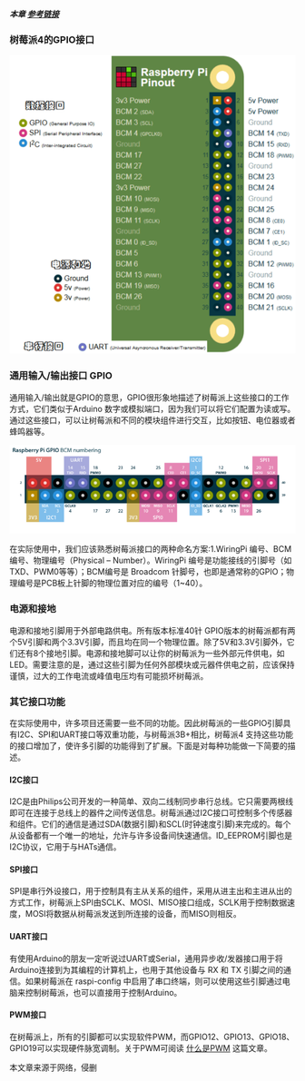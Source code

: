 ##### 本章 [参考链接](https://www.basemu.com/raspberry-pi-4-gpio-pinout.html) #####

### 树莓派4的GPIO接口 ###

![树莓派4的接口定义](images/raspberry4-GPIO-pinout-575x600.png)

### 通用输入/输出接口 GPIO ###

通用输入/输出就是GPIO的意思，GPIO很形象地描述了树莓派上这些接口的工作方式，它们类似于Arduino 数字或模拟端口，因为我们可以将它们配置为读或写。通过这些接口，可以让树莓派和不同的模块组件进行交互，比如按钮、电位器或者蜂鸣器等。

![树莓派4 GPIO BCM接口定义](images/raspberry-pi-pinout-800x249.png)

在实际使用中，我们应该熟悉树莓派接口的两种命名方案:1.WiringPi 编号、BCM编号、物理编号（Physical – Number）。WiringPi 编号是功能接线的引脚号（如TXD、PWM0等等）；BCM编号是 Broadcom 针脚号，也即是通常称的GPIO；物理编号是PCB板上针脚的物理位置对应的编号（1~40）。

### 电源和接地 ###

电源和接地引脚用于外部电路供电。所有版本标准40针 GPIO版本的树莓派都有两个5V引脚和两个3.3V引脚，而且均在同一个物理位置。除了5V和3.3V引脚外，它们还有8个接地引脚。电源和接地脚可以让你的树莓派为一些外部元件供电，如LED。需要注意的是，通过这些引脚为任何外部模块或元器件供电之前，应该保持谨慎，过大的工作电流或峰值电压均有可能损坏树莓派。

### 其它接口功能 ###

在实际使用中，许多项目还需要一些不同的功能。因此树莓派的一些GPIO引脚具有I2C、SPI和UART接口等双重功能，与树莓派3B+相比，树莓派4 支持这些功能的接口增加了，使许多引脚的功能得到了扩展。下面是对每种功能做一下简要的描述。

#### I2C接口 ####

I2C是由Philips公司开发的一种简单、双向二线制同步串行总线。它只需要两根线即可在连接于总线上的器件之间传送信息。树莓派通过I2C接口可控制多个传感器和组件。它们的通信是通过SDA(数据引脚)和SCL(时钟速度引脚)来完成的。每个从设备都有一个唯一的地址，允许与许多设备间快速通信。ID_EEPROM引脚也是I2C协议，它用于与HATs通信。

#### SPI接口 ####

SPI是串行外设接口，用于控制具有主从关系的组件，采用从进主出和主进从出的方式工作，树莓派上SPI由SCLK、MOSI、MISO接口组成，SCLK用于控制数据速度，MOSI将数据从树莓派发送到所连接的设备，而MISO则相反。

#### UART接口 ####

有使用Arduino的朋友一定听说过UART或Serial，通用异步收/发器接口用于将Arduino连接到为其编程的计算机上，也用于其他设备与 RX 和 TX 引脚之间的通信。如果树莓派在 raspi-config 中启用了串口终端，则可以使用这些引脚通过电脑来控制树莓派，也可以直接用于控制Arduino。

#### PWM接口 ####

在树莓派上，所有的引脚都可以实现软件PWM，而GPIO12、GPIO13、GPIO18、GPIO19可以实现硬件脉宽调制。关于PWM可阅读 [什么是PWM](https://www.basemu.com/what-is-pwm.html) 这篇文章。

本文章来源于网络，侵删
